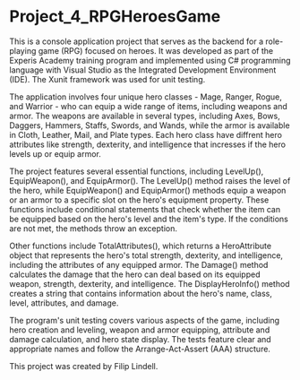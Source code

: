 # Project_4_RPGHeroesGame
This is a console application project that serves as the backend for a role-playing game (RPG) focused on heroes. It was developed as part of the Experis Academy training program and implemented using C# programming language with Visual Studio as the Integrated Development Environment (IDE). The Xunit framework was used for unit testing.

The application involves four unique hero classes - Mage, Ranger, Rogue, and Warrior - who can equip a wide range of items, including weapons and armor. The weapons are available in several types, including Axes, Bows, Daggers, Hammers, Staffs, Swords, and Wands, while the armor is available in Cloth, Leather, Mail, and Plate types. Each hero class have diffrent hero attributes like strength, dexterity, and intelligence that incresses if the hero levels up or equip armor.

The project features several essential functions, including LevelUp(), EquipWeapon(), and EquipArmor(). The LevelUp() method raises the level of the hero, while EquipWeapon() and EquipArmor() methods equip a weapon or an armor to a specific slot on the hero's equipment property. These functions include conditional statements that check whether the item can be equipped based on the hero's level and the item's type. If the conditions are not met, the methods throw an exception.

Other functions include TotalAttributes(), which returns a HeroAttribute object that represents the hero's total strength, dexterity, and intelligence, including the attributes of any equipped armor. The Damage() method calculates the damage that the hero can deal based on its equipped weapon, strength, dexterity, and intelligence. The DisplayHeroInfo() method creates a string that contains information about the hero's name, class, level, attributes, and damage.

The program's unit testing covers various aspects of the game, including hero creation and leveling, weapon and armor equipping, attribute and damage calculation, and hero state display. The tests feature clear and appropriate names and follow the Arrange-Act-Assert (AAA) structure.

This project was created by Filip Lindell.
